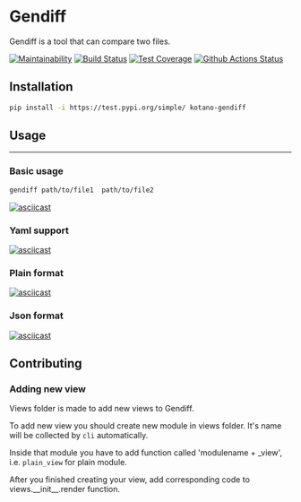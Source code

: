 # Gendiff

Gendiff is a tool that can compare two files.

[![Maintainability](https://api.codeclimate.com/v1/badges/087a56ccfee9a94dfdd7/maintainability)](https://codeclimate.com/github/kotano/python-project-lvl2/maintainability)
[![Build Status](https://travis-ci.org/kotano/python-project-lvl2.svg?branch=master)](https://travis-ci.org/kotano/python-project-lvl2)
[![Test Coverage](https://api.codeclimate.com/v1/badges/087a56ccfee9a94dfdd7/test_coverage)](https://codeclimate.com/github/kotano/python-project-lvl2/test_coverage)
[![Github Actions Status](https://github.com/kotano/python-project-lvl2/workflows/Upload%20to%20PyPi/badge.svg)](https://github.com/kotano/python-project-lvl2/actions)

## Installation

```sh
pip install -i https://test.pypi.org/simple/ kotano-gendiff
```

## Usage

---

### Basic usage

```sh
gendiff path/to/file1  path/to/file2
```

[![asciicast](https://asciinema.org/a/AVgGlJJXhj1JoClK6KmxcxUF9.svg)](https://asciinema.org/a/AVgGlJJXhj1JoClK6KmxcxUF9)

### Yaml support

[![asciicast](https://asciinema.org/a/lWCwN8RkgighGdMM4ceYKUwnU.svg)](https://asciinema.org/a/lWCwN8RkgighGdMM4ceYKUwnU)

### Plain format

[![asciicast](https://asciinema.org/a/vS3iC2fOXj9PmFjBcGu202lTn.svg)](https://asciinema.org/a/vS3iC2fOXj9PmFjBcGu202lTn)

### Json format

[![asciicast](https://asciinema.org/a/y2bGBKVY9VbewMB40556Nub0D.svg)](https://asciinema.org/a/y2bGBKVY9VbewMB40556Nub0D)

## Contributing

### Adding new view

Views folder is made to add new views to Gendiff.

To add new view you should create new module in views folder.
It's name will be collected by `cli` automatically.

Inside that module you have to add function called 'modulename + _view', i.e. `plain_view` for plain module.

After you finished creating your view, add corresponding code to views.\_\_init__.render function.
